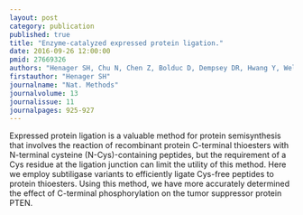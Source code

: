 ```yaml
---
layout: post
category: publication
published: true
title: "Enzyme-catalyzed expressed protein ligation."
date: 2016-09-26 12:00:00
pmid: 27669326
authors: "Henager SH, Chu N, Chen Z, Bolduc D, Dempsey DR, Hwang Y, Wells J, Cole PA"
firstauthor: "Henager SH"
journalname: "Nat. Methods"
journalvolume: 13
journalissue: 11
journalpages: 925-927
---
```


Expressed protein ligation is a valuable method for protein semisynthesis that involves the reaction of recombinant protein C-terminal thioesters with N-terminal cysteine (N-Cys)-containing peptides, but the requirement of a Cys residue at the ligation junction can limit the utility of this method. Here we employ subtiligase variants to efficiently ligate Cys-free peptides to protein thioesters. Using this method, we have more accurately determined the effect of C-terminal phosphorylation on the tumor suppressor protein PTEN.


